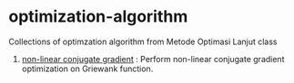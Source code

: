 # optimization-algorithm
Collections of optimzation algorithm from Metode Optimasi Lanjut class

1. [non-linear conjugate gradient](https://github.com/cahyaamalinadhi/optimization-algorithm/blob/master/src/nonlinear_conjugate_gradient.ipynb) : Perform non-linear conjugate gradient optimization on Griewank function.
